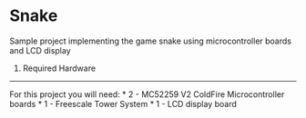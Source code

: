 Snake
=====

Sample project implementing the game snake using microcontroller boards and LCD display

1. Required Hardware
--------------------
For this project you will need: 
	* 2 - MC52259 V2 ColdFire Microcontroller boards
	* 1 - Freescale Tower System
	* 1 - LCD display board
	
